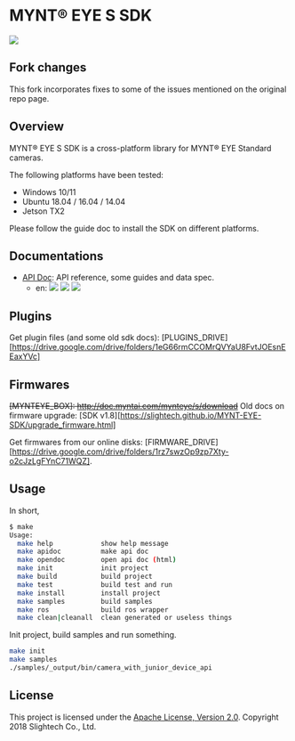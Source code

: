 # MYNT® EYE S SDK

[![](https://img.shields.io/badge/MYNT%20EYE%20S%20SDK-2.5.0-brightgreen.svg?style=flat)](https://github.com/slightech/MYNT-EYE-S-SDK)

## Fork changes

This fork incorporates fixes to some of the issues mentioned on the original repo page. 


## Overview

MYNT® EYE S SDK is a cross-platform library for MYNT® EYE Standard cameras.

The following platforms have been tested:

* Windows 10/11
* Ubuntu 18.04 / 16.04 / 14.04
* Jetson TX2

Please follow the guide doc to install the SDK on different platforms.

## Documentations

* [API Doc](https://github.com/slightech/MYNT-EYE-S-SDK/releases): API reference, some guides and data spec.
  * en: [![](https://img.shields.io/badge/Download-PDF-blue.svg?style=flat)](https://readthedocs.org/projects/mynt-eye-s-sdk/downloads/pdf/latest/) [![](https://img.shields.io/badge/Download-HTML-blue.svg?style=flat)](https://readthedocs.org/projects/mynt-eye-s-sdk/downloads/htmlzip/latest/) [![](https://img.shields.io/badge/Online-HTML-blue.svg?style=flat)](https://mynt-eye-s-sdk.readthedocs.io/en/latest/)

## Plugins 

Get plugin files (and some old sdk docs): [PLUGINS_DRIVE][https://drive.google.com/drive/folders/1eG66rmCCOMrQVYaU8FvtJOEsnEEaxYVc]
## Firmwares

~~[MYNTEYE_BOX]: http://doc.myntai.com/mynteye/s/download~~
Old docs on firmware upgrade: [SDK v1.8][https://slightech.github.io/MYNT-EYE-SDK/upgrade_firmware.html]

Get firmwares from our online disks: [FIRMWARE_DRIVE][https://drive.google.com/drive/folders/1rz7swzOp9zp7Xty-o2cJzLgFYnC71WQZ].

## Usage

In short,

```bash
$ make
Usage:
  make help            show help message
  make apidoc          make api doc
  make opendoc         open api doc (html)
  make init            init project
  make build           build project
  make test            build test and run
  make install         install project
  make samples         build samples
  make ros             build ros wrapper
  make clean|cleanall  clean generated or useless things
```

Init project, build samples and run something.

```bash
make init
make samples
./samples/_output/bin/camera_with_junior_device_api
```


## License

This project is licensed under the [Apache License, Version 2.0](LICENSE). Copyright 2018 Slightech Co., Ltd.
